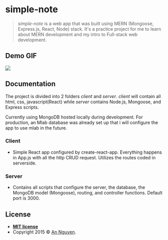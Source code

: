 # simple-note

> *simple-note* is a web app that was built using MERN (Mongoose, Express.js, React, Node) stack. It's a practice project for me to learn about MERN development and my intro to Full-stack web development. 

## Demo GIF
![](simple-note.gif)

## Documentation 
The project is divided into 2 folders *client* and *server*. *client* will contain all html, css, javascript(React) while *server* contains Node.js, Mongoose, and Express scripts. 

Currently using MongoDB hosted locally during development. For production, an Mlab database was already set up that i will configure the app to use mlab in the future.
### Client
- Simple React app configured by create-react-app. Everything happens in App.js with all the http CRUD request. Utilizes the routes coded in serverside.
### Server
- Contains all scripts that configure the server, the database, the MongoDB model (Mongoose), routing, and controller functions. Default port is 3000.

## License


- **[MIT license](http://opensource.org/licenses/mit-license.php)**
- Copyright 2015 © <a href="https://github.com/nguyenAn1201" target="_blank">An Nguyen</a>.
